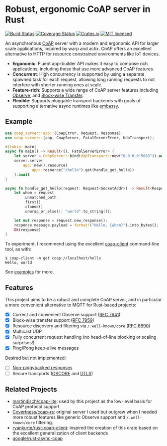 # Robust, ergonomic CoAP server in Rust

[![Build Status](https://github.com/jasta/coap-server-rs/workflows/Rust/badge.svg)](https://github.com/jasta/coap-server-rs/actions)
[![Coverage Status](https://coveralls.io/repos/github/jasta/coap-server-rs/badge.svg?branch=main)](https://coveralls.io/github/jasta/coap-server-rs?branch=main)
[![Crates.io](https://img.shields.io/crates/v/coap-server.svg)](https://crates.io/crates/coap-server)
[![MIT licensed](https://img.shields.io/badge/license-MIT-blue.svg)](https://github.com/tokio-rs/tokio/blob/master/LICENSE)

An asynchronous [CoAP](https://coap.technology/) server with a modern and
ergonomic API for larger scale applications, inspired by warp and actix.  CoAP
offers an excellent alternative to HTTP for resource constrained environments
like IoT devices.

* **Ergonomic**: Fluent app-builder API makes it easy to compose rich
  applications, including those that use more advanced CoAP features.
* **Concurrent**: High concurrency is supported by using a separate spawned
  task for each request, allowing long running requests to not interfere with
  shorter running ones at scale.
* **Feature-rich**: Supports a wide range of CoAP server features including
  [Observe](https://datatracker.ietf.org/doc/html/rfc7641), and [Block-wise
  Transfer](https://datatracker.ietf.org/doc/html/rfc7959).
* **Flexible**: Supports pluggable transport backends with goals of supporting
  alternative async runtimes like
  [embassy](https://github.com/embassy-rs/embassy).

## Example

```rust
use coap_server::app::{CoapError, Request, Response};
use coap_server::{app, CoapServer, FatalServerError, UdpTransport};

#[tokio::main]
async fn main() -> Result<(), FatalServerError> {
    let server = CoapServer::bind(UdpTransport::new("0.0.0.0:5683")).await?;
    server.serve(
        app::new().resource(
            app::resource("/hello").get(handle_get_hello))
    ).await
}

async fn handle_get_hello(request: Request<SocketAddr>) -> Result<Response, CoapError> {
    let whom = request
        .unmatched_path
        .first()
        .cloned()
        .unwrap_or_else(|| "world".to_string());

    let mut response = request.new_response();
    response.message.payload = format!("Hello, {whom}").into_bytes();
    Ok(response)
}
```

To experiment, I recommend using the excellent [coap-client](https://libcoap.net/doc/reference/develop/man_coap-client.html) command-line tool, as with:

```
$ coap-client -m get coap://localhost/hello
Hello, world
```

See [examples](https://github.com/jasta/coap-server-rs/tree/main/examples) for more.

## Features

This project aims to be a robust and complete CoAP server, and in particular a more convenient alternative to MQTT for Rust-based projects:

- [x] Correct and convenient Observe support ([RFC 7641](https://datatracker.ietf.org/doc/html/rfc7641))
- [x] Block-wise transfer support ([RFC 7959](https://datatracker.ietf.org/doc/html/rfc7959))
- [x] Resource discovery and filtering via `/.well-known/core` ([RFC 6690](https://datatracker.ietf.org/doc/html/rfc6690))
- [x] Multicast UDP
- [x] Fully concurrent request handling (no head-of-line blocking or scaling surprises!)
- [x] Ping/Pong keep-alive messages

Desired but not implemented:

- [ ] [Non-piggybacked responses](https://github.com/jasta/coap-server-rs/issues/4)
- [ ] Secure transports ([OSCORE](https://github.com/jasta/coap-server-rs/issues/5) and [DTLS](https://github.com/jasta/coap-server-rs/issues/6))

## Related Projects

- [martindisch/coap-lite](https://github.com/martindisch/coap-lite): used by
  this project as the low-level basis for CoAP protocol support
- [Covertness/coap-rs](https://github.com/Covertness/coap-rs): original server
  I used but outgrew when I needed more robust features like generic Observe
  support and `/.well-known/core` filtering.
- [ryankurte/rust-coap-client](https://raw.githubusercontent.com/ryankurte/rust-coap-client):
  inspired the creation of this crate based on the excellent generalization of
  client backends
- [google/rust-async-coap](https://github.com/google/rust-async-coap)
